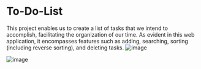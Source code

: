 # To-Do-List
This project enables us to create a list of tasks that we intend to accomplish, facilitating the organization of our time. As evident in this web application, it encompasses features such as adding, searching, sorting (including reverse sorting), and deleting tasks.
![image](https://github.com/zhalgas-seidazym/to-do-list/assets/124429967/e2531417-9c32-46dc-a372-99bc114908fa)

![image](https://github.com/zhalgas-seidazym/to-do-list/assets/124429967/8c39820a-c09b-4e4a-b541-639c23740c88)
